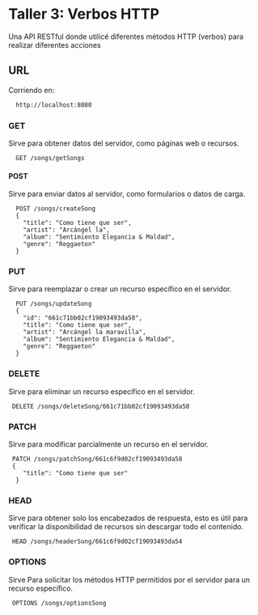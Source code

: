 
# Taller 3: Verbos HTTP

Una API RESTful donde utilicé diferentes métodos HTTP (verbos) para realizar diferentes acciones

## URL

Corriendo en:

```bash
  http://localhost:8080
```
### GET
Sirve para obtener datos del servidor, como páginas web o recursos.

```http
  GET /songs/getSongs
```

#### POST
Sirve para enviar datos al servidor, como formularios o datos de carga.
```http
  POST /songs/createSong
  {
    "title": "Como tiene que ser",
    "artist": "Arcángel la",
    "album": "Sentimiento Elegancia & Maldad",
    "genre": "Reggaeton"
  }
```

### PUT
Sirve para reemplazar o crear un recurso específico en el servidor.

```http
  PUT /songs/updateSong
  {
    "id": "661c71bb02cf19093493da58",
    "title": "Como tiene que ser",
    "artist": "Arcángel la maravilla",
    "album": "Sentimiento Elegancia & Maldad",
    "genre": "Reggaeton"
  }
```


### DELETE
Sirve para eliminar un recurso específico en el servidor.

```http
 DELETE /songs/deleteSong/661c71bb02cf19093493da58
```

### PATCH
Sirve para modificar parcialmente un recurso en el servidor.

```http
 PATCH /songs/patchSong/661c6f9d02cf19093493da58
 {
    "title": "Como tiene que ser"
  }
```

### HEAD
Sirve para obtener solo los encabezados de respuesta, esto es útil para verificar la disponibilidad de recursos sin descargar todo el contenido.

```http
 HEAD /songs/headerSong/661c6f9d02cf19093493da54
```

### OPTIONS
Sirve Para solicitar los métodos HTTP permitidos por el servidor para un recurso específico.

```http
 OPTIONS /songs/optionsSong
```
